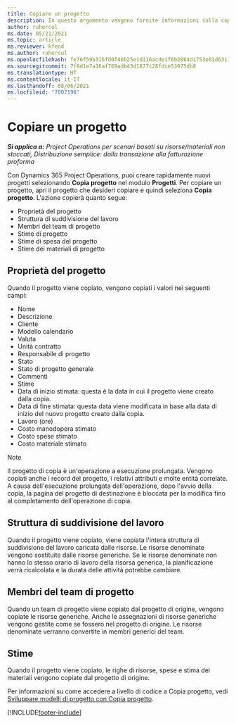 ```yaml
---
title: Copiare un progetto
description: In questo argomento vengono fornite informazioni sulla copia di progetti in Dynamics 365 Project Operations.
author: ruhercul
ms.date: 05/21/2021
ms.topic: article
ms.reviewer: kfend
ms.author: ruhercul
ms.openlocfilehash: fe76f59b315fd0f46b25e1d116acde1f6b2864d1753e01d6311ea93ae7d116fc
ms.sourcegitcommit: 7f8d1e7a16af769adb43d1877c28fdce53975db8
ms.translationtype: HT
ms.contentlocale: it-IT
ms.lasthandoff: 08/06/2021
ms.locfileid: "7007196"
---
```

# <a name="copy-a-project"></a>Copiare un progetto

_**Si applica a:** Project Operations per scenari basati su risorse/materiali non stoccati, Distribuzione semplice: dalla transazione alla fatturazione proforma_

Con Dynamics 365 Project Operations, puoi creare rapidamente nuovi progetti selezionando **Copia progetto** nel modulo **Progetti**. Per copiare un progetto, apri il progetto che desideri copiare e quindi seleziona **Copia progetto**. L'azione copierà quanto segue:

- Proprietà del progetto 
- Struttura di suddivisione del lavoro
- Membri del team di progetto
- Stime di progetto
- Stime di spesa del progetto
- Stime dei materiali di progetto

## <a name="project-properties"></a>Proprietà del progetto

Quando il progetto viene copiato, vengono copiati i valori nei seguenti campi:

- Nome
- Descrizione
- Cliente
- Modello calendario
- Valuta
- Unità contratto
- Responsabile di progetto
- Stato
- Stato di progetto generale
- Commenti
- Stime
- Data di inizio stimata: questa è la data in cui il progetto viene creato dalla copia.
- Data di fine stimata: questa data viene modificata in base alla data di inizio del nuovo progetto creato dalla copia.
- Lavoro (ore)
- Costo manodopera stimato
- Costo spese stimato
- Costo materiale stimato

> [!NOTE]
> Il progetto di copia è un'operazione a esecuzione prolungata. Vengono copiati anche i record del progetto, i relativi attributi e molte entità correlate. A causa dell'esecuzione prolungata dell'operazione, dopo l'avvio della copia, la pagina del progetto di destinazione è bloccata per la modifica fino al completamento dell'operazione di copia.

## <a name="work-breakdown-structure"></a>Struttura di suddivisione del lavoro

Quando il progetto viene copiato, viene copiata l'intera struttura di suddivisione del lavoro caricata dalle risorse. Le risorse denominate vengono sostituite dalle risorse generiche. Se le risorse denominate non hanno lo stesso orario di lavoro della risorsa generica, la pianificazione verrà ricalcolata e la durata delle attività potrebbe cambiare.

## <a name="project-team-members"></a>Membri del team di progetto

Quando un team di progetto viene copiato dal progetto di origine, vengono copiate le risorse generiche. Anche le assegnazioni di risorse generiche vengono gestite come se fossero nel progetto di origine. Le risorse denominate verranno convertite in membri generici del team.

## <a name="estimates"></a>Stime

Quando il progetto viene copiato, le righe di risorse, spese e stima dei materiali vengono copiate dal progetto di origine. 

Per informazioni su come accedere a livello di codice a Copia progetto, vedi [Sviluppare modelli di progetto con Copia progetto](dev-copy-project.md).


[!INCLUDE[footer-include](../includes/footer-banner.md)]
